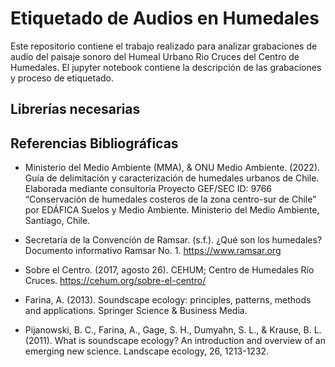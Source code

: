 # Etiquetado de Audios en Humedales
Este repositorio contiene el trabajo realizado para analizar grabaciones de audio del paisaje sonoro del Humeal Urbano Rio Cruces del Centro de Humedales. El jupyter notebook contiene la descripción de las grabaciones y proceso de etiquetado. 

## Librerías necesarias

## Referencias Bibliográficas

* Ministerio del Medio Ambiente (MMA), & ONU Medio Ambiente. (2022). Guía de delimitación y caracterización de humedales urbanos de Chile. Elaborada mediante consultoría Proyecto GEF/SEC ID: 9766 “Conservación de humedales costeros de la zona centro-sur de Chile” por EDÁFICA Suelos y Medio Ambiente. Ministerio del Medio Ambiente, Santiago, Chile.

* Secretaría de la Convención de Ramsar. (s.f.). ¿Qué son los humedales? Documento informativo Ramsar No. 1. https://www.ramsar.org
* Sobre el Centro. (2017, agosto 26). CEHUM; Centro de Humedales Río Cruces. https://cehum.org/sobre-el-centro/
* Farina, A. (2013). Soundscape ecology: principles, patterns, methods and applications. Springer Science & Business Media.
* Pijanowski, B. C., Farina, A., Gage, S. H., Dumyahn, S. L., & Krause, B. L. (2011). What is soundscape ecology? An introduction and overview of an emerging new science. Landscape ecology, 26, 1213-1232.

